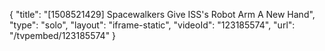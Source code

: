 {
    "title": "[1508521429] Spacewalkers Give ISS's Robot Arm A New Hand",
    "type": "solo",
    "layout": "iframe-static",
    "videoId": "123185574",
    "url": "\/tvpembed\/123185574"
}
